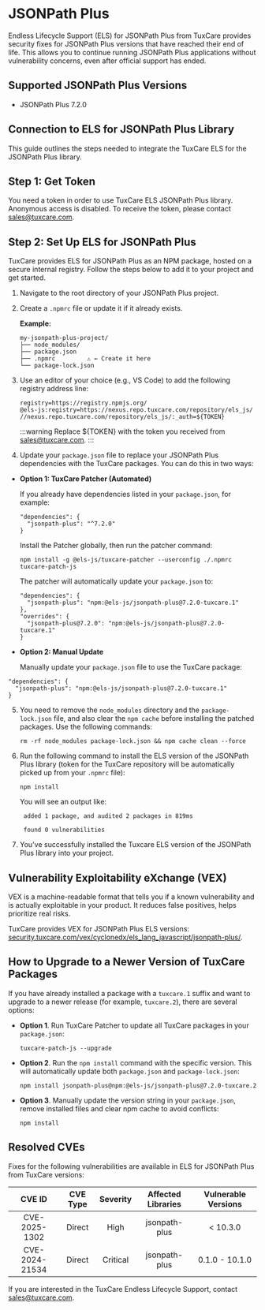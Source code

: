 # JSONPath Plus

Endless Lifecycle Support (ELS) for JSONPath Plus from TuxCare provides security fixes for JSONPath Plus versions that have reached their end of life. This allows you to continue running JSONPath Plus applications without vulnerability concerns, even after official support has ended.

## Supported JSONPath Plus Versions

* JSONPath Plus 7.2.0

## Connection to ELS for JSONPath Plus Library

This guide outlines the steps needed to integrate the TuxCare ELS for the JSONPath Plus library.

## Step 1: Get Token

You need a token in order to use TuxCare ELS JSONPath Plus library. Anonymous access is disabled. To receive the token, please contact [sales@tuxcare.com](mailto:sales@tuxcare.com).

## Step 2: Set Up ELS for JSONPath Plus

TuxCare provides ELS for JSONPath Plus as an NPM package, hosted on a secure internal registry. Follow the steps below to add it to your project and get started.

1. Navigate to the root directory of your JSONPath Plus project.
2. Create a `.npmrc` file or update it if it already exists.

   **Example:**

   ```text
   my-jsonpath-plus-project/
   ├── node_modules/
   ├── package.json
   ├── .npmrc         ⚠️ ← Create it here
   └── package-lock.json
   ```

3. Use an editor of your choice (e.g., VS Code) to add the following registry address line:

   <CodeWithCopy>

   ```text
   registry=https://registry.npmjs.org/
   @els-js:registry=https://nexus.repo.tuxcare.com/repository/els_js/
   //nexus.repo.tuxcare.com/repository/els_js/:_auth=${TOKEN}
   ```

   </CodeWithCopy>

   :::warning
   Replace ${TOKEN} with the token you received from [sales@tuxcare.com](mailto:sales@tuxcare.com).
   :::

4. Update your `package.json` file to replace your JSONPath Plus dependencies with the TuxCare packages. You can do this in two ways:

  * **Option 1: TuxCare Patcher (Automated)**

    If you already have dependencies listed in your `package.json`, for example:

    ```text
    "dependencies": {
      "jsonpath-plus": "^7.2.0"
    }
    ```

    Install the Patcher globally, then run the patcher command:

    <CodeWithCopy>

    ```text
    npm install -g @els-js/tuxcare-patcher --userconfig ./.npmrc
    tuxcare-patch-js
    ```

    </CodeWithCopy>

    The patcher will automatically update your `package.json` to:

    ```text
    "dependencies": {
      "jsonpath-plus": "npm:@els-js/jsonpath-plus@7.2.0-tuxcare.1"
    },
    "overrides": {
      "jsonpath-plus@7.2.0": "npm:@els-js/jsonpath-plus@7.2.0-tuxcare.1"
    }
    ```
    
  * **Option 2: Manual Update**

     Manually update your `package.json` file to use the TuxCare package:

   <CodeWithCopy>

   ```text
   "dependencies": {
     "jsonpath-plus": "npm:@els-js/jsonpath-plus@7.2.0-tuxcare.1"
   }
   ```

   </CodeWithCopy>

5. You need to remove the `node_modules` directory and the `package-lock.json` file, and also clear the `npm cache` before installing the patched packages. Use the following commands:
   
   <CodeWithCopy>

   ```text
   rm -rf node_modules package-lock.json && npm cache clean --force
   ```

   </CodeWithCopy>

6. Run the following command to install the ELS version of the JSONPath Plus library (token for the TuxCare repository will be automatically picked up from your `.npmrc` file):

   <CodeWithCopy>

   ```text
   npm install
   ```

   </CodeWithCopy>

   You will see an output like:

   ```text
    added 1 package, and audited 2 packages in 819ms

    found 0 vulnerabilities
   ```

7. You've successfully installed the Tuxcare ELS version of the JSONPath Plus library into your project.

## Vulnerability Exploitability eXchange (VEX) 

VEX is a machine-readable format that tells you if a known vulnerability and is actually exploitable in your product. It reduces false positives, helps prioritize real risks.

TuxCare provides VEX for JSONPath Plus ELS versions: [security.tuxcare.com/vex/cyclonedx/els_lang_javascript/jsonpath-plus/](https://security.tuxcare.com/vex/cyclonedx/els_lang_javascript/jsonpath-plus/).

## How to Upgrade to a Newer Version of TuxCare Packages

If you have already installed a package with a `tuxcare.1` suffix and want to upgrade to a newer release (for example, `tuxcare.2`), there are several options:

* **Option 1**. Run TuxCare Patcher to update all TuxCare packages in your `package.json`:

  <CodeWithCopy>

  ```text
  tuxcare-patch-js --upgrade
  ```

  </CodeWithCopy>

* **Option 2**. Run the `npm install` command with the specific version. This will automatically update both `package.json` and `package-lock.json`:

  <CodeWithCopy>

  ```text
  npm install jsonpath-plus@npm:@els-js/jsonpath-plus@7.2.0-tuxcare.2
  ```

  </CodeWithCopy>

* **Option 3**. Manually update the version string in your `package.json`, remove installed files and clear npm cache to avoid conflicts:

  <CodeWithCopy>

  ```text
  npm install
  ```

  </CodeWithCopy>

## Resolved CVEs

Fixes for the following vulnerabilities are available in ELS for JSONPath Plus from TuxCare versions:

| CVE ID         | CVE Type | Severity | Affected Libraries | Vulnerable Versions |
| :------------: | :------: |:--------:|:------------------:| :----------------: |
| CVE-2025-1302  | Direct   | High     | jsonpath-plus     | < 10.3.0          |
| CVE-2024-21534 | Direct   | Critical | jsonpath-plus     | 0.1.0 - 10.1.0    |

If you are interested in the TuxCare Endless Lifecycle Support, contact [sales@tuxcare.com](mailto:sales@tuxcare.com).

